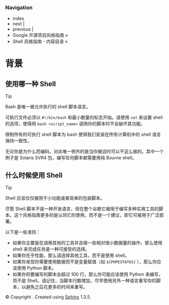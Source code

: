 ### Navigation

*   index
*   next |
*   previous |
*   Google 开源项目风格指南 »
*   Shell 风格指南 - 内容目录 »

# 背景

## 使用哪一种 Shell

Tip

Bash 是唯一被允许执行的 shell 脚本语言。

可执行文件必须以 `#!/bin/bash` 和最小数量的标志开始。请使用 `set` 来设置 shell 的选项，使得用 `bash <script_name>` 调用你的脚本时不会破坏其功能。

限制所有的可执行 shell 脚本为 bash 使得我们安装在所有计算机中的 shell 语言保持一致性。

无论你是为什么而编码，对此唯一例外的是当你被迫时可以不这么做的。其中一个例子是 Solaris SVR4 包，编写任何脚本都需要用纯 Bourne shell。

## 什么时候使用 Shell

Tip

Shell 应该仅仅被用于小功能或者简单的包装脚本。

尽管 Shell 脚本不是一种开发语言，但在整个谷歌它被用于编写多种实用工具的脚本。这个风格指南更多的是认同它的使用，而不是一个建议，即它可被用于广泛部署。

以下是一些准则：

*   如果你主要是在调用其他的工具并且做一些相对很小数据量的操作，那么使用 shell 来完成任务是一种可接受的选择。
*   如果你在乎性能，那么请选择其他工具，而不是使用 shell。
*   如果你发现你需要使用数据而不是变量赋值（如 `${PHPESTATUS}` ），那么你应该使用 Python 脚本。
*   如果你将要编写的脚本会超过 100 行，那么你可能应该使用 Python 来编写，而不是 Shell。请记住，当脚本行数增加，尽早使用另外一种语言重写你的脚本，以避免之后花更多的时间来重写。

© Copyright . Created using [Sphinx](http://sphinx-doc.org/) 1.3.5.
